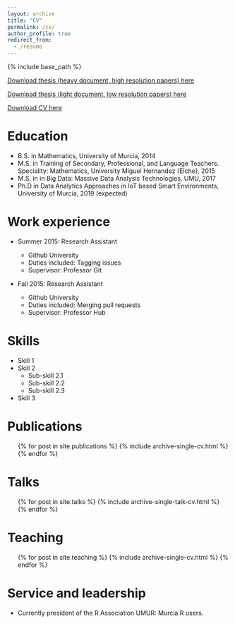 ```yaml
---
layout: archive
title: "CV"
permalink: /cv/
author_profile: true
redirect_from:
  - /resume
---
```


{% include base_path %}


[Download thesis (heavy document, high resolution papers) here](http://auroragonzalez.github.io/files/20190828memoirthesis_heavy_protected.pdf)

[Download thesis (light document, low resolution papers) here](http://auroragonzalez.github.io/files/20190828memoirthesis_light_protected.pdf)



[Download CV here](http://auroragonzalez.github.io/files/AGVcv.pdf)

Education
======
* B.S. in Mathematics, University of Murcia, 2014
* M.S. in Training of Secondary, Professional, and Language Teachers. Speciality: Mathematics, University Miguel Hernandez (Elche), 2015
* M.S. in in Big Data: Massive Data Analysis Technologies, UMU, 2017
* Ph.D in Data Analytics Approaches in IoT based Smart Environments, University of Murcia, 2019 (expected)

Work experience
======
* Summer 2015: Research Assistant
  * Github University
  * Duties included: Tagging issues
  * Supervisor: Professor Git

* Fall 2015: Research Assistant
  * Github University
  * Duties included: Merging pull requests
  * Supervisor: Professor Hub
  
Skills
======
* Skill 1
* Skill 2
  * Sub-skill 2.1
  * Sub-skill 2.2
  * Sub-skill 2.3
* Skill 3

Publications
======
  <ul>{% for post in site.publications %}
    {% include archive-single-cv.html %}
  {% endfor %}</ul>
  
Talks
======
  <ul>{% for post in site.talks %}
    {% include archive-single-talk-cv.html %}
  {% endfor %}</ul>
  
Teaching
======
  <ul>{% for post in site.teaching %}
    {% include archive-single-cv.html %}
  {% endfor %}</ul>
  
Service and leadership
======
* Currently president of the R Association UMUR: Murcia R users.
